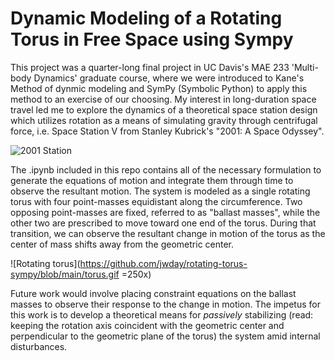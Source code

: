 # Dynamic Modeling of a Rotating Torus in Free Space using Sympy
This project was a quarter-long final project in UC Davis's MAE 233 'Multi-body Dynamics' graduate course, where we were introduced to Kane's Method of dynmic modeling and SymPy (Symbolic Python) to apply this method to an exercise of our choosing. My interest in long-duration space travel led me to explore the dynamics of a theoretical space station design which utilizes rotation as a means of simulating gravity through centrifugal force, i.e. Space Station V from Stanley Kubrick's "2001: A Space Odyssey".

![2001 Station](https://i.stack.imgur.com/43Kvi.gif)

The .ipynb included in this repo contains all of the necessary formulation to generate the equations of motion and integrate them through time to observe the resultant motion. The system is modeled as a single rotating torus with four point-masses equidistant along the circumference. Two opposing point-masses are fixed, referred to as "ballast masses", while the other two are prescribed to move toward one end of the torus. During that transition, we can observe the resultant change in motion of the torus as the center of mass shifts away from the geometric center.

![Rotating torus](https://github.com/jwday/rotating-torus-sympy/blob/main/torus.gif =250x)

Future work would involve placing constraint equations on the ballast masses to observe their response to the change in motion. The impetus for this work is to develop a theoretical means for *passively* stabilizing (read: keeping the rotation axis coincident with the geometric center and perpendicular to the geometric plane of the torus) the system amid internal disturbances.
